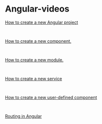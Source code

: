 # Angular-videos

[How to create a new Angular project](https://youtu.be/_nP517MAibc)

<br>

[How to create a new component.](https://youtu.be/AXiGL5C52oE)

<br>

[How to create a new module.](https://youtu.be/KZtFAs_7EYE)

<br>

[How to create a new service](https://youtu.be/pDISWhAy6ik)

<br>

[How to create a new user-defined component](https://youtu.be/MVNdsZ-159s)

<br>

[Routing in Angular](https://youtu.be/QmLYB-Xf9_s)